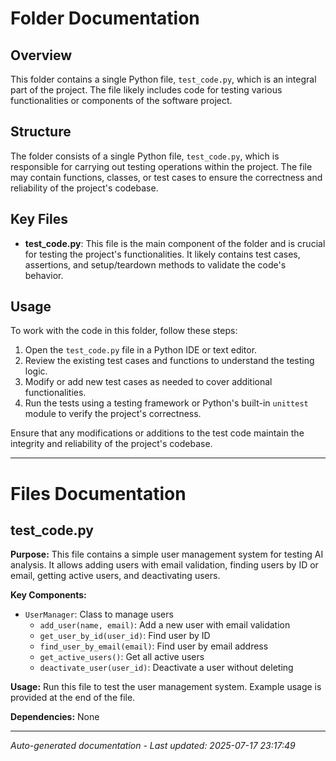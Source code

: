 # Folder Documentation

## Overview
This folder contains a single Python file, `test_code.py`, which is an integral part of the project. The file likely includes code for testing various functionalities or components of the software project.

## Structure
The folder consists of a single Python file, `test_code.py`, which is responsible for carrying out testing operations within the project. The file may contain functions, classes, or test cases to ensure the correctness and reliability of the project's codebase.

## Key Files
- **test_code.py**: This file is the main component of the folder and is crucial for testing the project's functionalities. It likely contains test cases, assertions, and setup/teardown methods to validate the code's behavior.

## Usage
To work with the code in this folder, follow these steps:
1. Open the `test_code.py` file in a Python IDE or text editor.
2. Review the existing test cases and functions to understand the testing logic.
3. Modify or add new test cases as needed to cover additional functionalities.
4. Run the tests using a testing framework or Python's built-in `unittest` module to verify the project's correctness.

Ensure that any modifications or additions to the test code maintain the integrity and reliability of the project's codebase.

---

# Files Documentation

## test_code.py

**Purpose:** This file contains a simple user management system for testing AI analysis. It allows adding users with email validation, finding users by ID or email, getting active users, and deactivating users.

**Key Components:**
- `UserManager`: Class to manage users
  - `add_user(name, email)`: Add a new user with email validation
  - `get_user_by_id(user_id)`: Find user by ID
  - `find_user_by_email(email)`: Find user by email address
  - `get_active_users()`: Get all active users
  - `deactivate_user(user_id)`: Deactivate a user without deleting

**Usage:** Run this file to test the user management system. Example usage is provided at the end of the file.

**Dependencies:** None

---
*Auto-generated documentation - Last updated: 2025-07-17 23:17:49*
